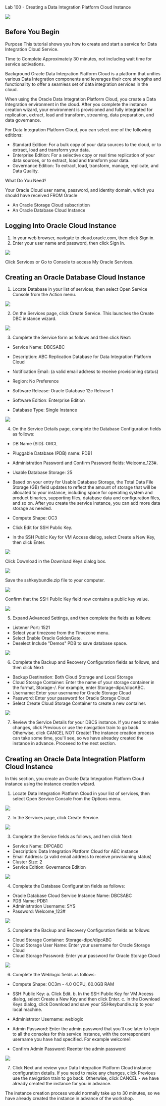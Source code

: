 Lab 100 -  Creating a Data Integration Platform Cloud Instance

![](images/100/cloudsignon.png)

## Before You Begin

Purpose
This tutorial shows you how to create and start a service for Data Integration Cloud Service.

Time to Complete
Approximately 30 minutes, not including wait time for service activations.

Background
Oracle Data Integration Platform Cloud is a platform that unifies various Data Integration components and leverages their core strengths and functionality to offer a seamless set of data integration services in the cloud.

When using the Oracle Data Integration Platform Cloud, you create a Data Integration environment in the cloud. After you complete the instance creation wizard, your environment is provisioned and fully integrated for replication, extract, load and transform, streaming, data preparation, and data governance.

For Data Integration Platform Cloud, you can select one of the following editions:

- Standard Edition: For a bulk copy of your data sources to the cloud, or to extract, load and transform your data.
- Enterprise Edition: For a selective copy or real time replication of your data sources, or to extract, load and transform your data.
- Governance Edition: To extract, load, transform, manage, replicate, and Data Quality.

What Do You Need?

Your Oracle Cloud user name, password, and identity domain, which you should have received FROM Oracle
- An Oracle Storage Cloud subscription
- An Oracle Database Cloud Instance

## Logging Into Oracle Cloud Instance

1. In your web browser, navigate to cloud.oracle.com, then click Sign in.
2. Enter your user name and password, then click Sign In.

![](images/100/image100_1.png)

Click Services or Go to Console to access My Oracle Services.

## Creating an Oracle Database Cloud Instance

1. Locate Database in your list of services, then select Open Service Console from the Action menu.

![](images/100/image100_2.png)

2. On the Services page, click Create Service. This launches the Create DBC instance wizard.

![](images/100/image100_3.png)

3. Complete the Service form as follows and then click Next:

- Service Name: DBCSABC

- Description: ABC Replication Database for Data Integration Platform Cloud

- Notification Email: (a valid email address to receive provisioning status)

- Region: No Preference

- Software Release: Oracle Database 12c Release 1

- Software Edition: Enterprise Edition

- Database Type: Single Instance

![](images/100/image100_4.png)

4. On the Service Details page, complete the Database Configuration fields as follows:

- DB Name (SID): ORCL
- Pluggable Database (PDB) name: PDB1
- Administration Password and Confirm Password fields: Welcome_123#.
- Usable Database Storage: 25
- Based on your entry for Usable Database Storage, the Total Data File Storage (GB) field updates to reflect the amount of storage that will be allocated to your instance, including space for operating system and product binaries, supporting files, database data and configuration files, and so on. After you create the service instance, you can add more data storage as needed.

- Compute Shape: OC3
- Click Edit for SSH Public Key.
- In the SSH Public Key for VM Access dialog, select Create a New Key, then click Enter.

![](images/100/image100_5.png)

Click Download in the Download Keys dialog box.

![](images/100/image100_6.png)

Save the sshkeybundle.zip file to your computer.

![](images/100/image100_7.png)

Confirm that the SSH Public Key field now contains a public key value.

![](images/100/image100_8.png)

5. Expand Advanced Settings, and then complete the fields as follows:
- Listener Port: 1521
- Select your timezone from the Timezone menu.
- Select Enable Oracle GoldenGate.
- Deselect Include "Demos" PDB to save database space.

![](images/100/image100_9.png)

6. Complete the Backup and Recovery Configuration fields as follows, and then click Next:

- Backup Destination: Both Cloud Storage and Local Storage
- Cloud Storage Container: Enter the name of your storage container in the format, Storage-<identity domain name>/<container name>. For example, enter Storage-dipc/dipcABC.
- Username: Enter your username for Oracle Storage Cloud
- Password: Enter your password for Oracle Storage Cloud
- Select Create Cloud Storage Container to create a new container.

![](images/100/image100_10.png)

7. Review the Service Details for your DBCS instance. If you need to make changes, click Previous or use the navigation train to go back. Otherwise, click CANCEL NOT Create! The instance creation process can take some time, you'll see, so we have alreadey created the instance in advance. Proceeed to the next section.

## Creating an Oracle Data Integration Platform Cloud Instance

In this section, you create an Oracle Data Integration Platform Cloud instance using the instance creation wizard.

1. Locate Data Integration Platform Cloud in your list of services, then select Open Service Console from the Options menu.

![](images/100/image100_11.png)

2. In the Services page, click Create Service.

![](images/100/image100_12.png)

3. Complete the Service fields as follows, and hen click Next:
- Service Name: DIPCABC
- Description: Data Integration Platform Cloud for ABC instance
- Email Address: (a valid email address to receive provisioning status)
- Cluster Size: 2
- Service Edition: Governance Edition

![](images/100/image100_13.png)

4. Complete the Database Configuration fields as follows:

- Oracle Database Cloud Service Instance Name: DBCSABC
- PDB Name: PDB1
- Administration Username: SYS
- Password: Welcome_123#

![](images/100/image100_14.png)

5. Complete the Backup and Recovery Configuration fields as follows:

- Cloud Storage Container: Storage-dipc/dipcABC
- Cloud Storage User Name: Enter your username for Oracle Storage Cloud
- Cloud Storage Password: Enter your password for Oracle Storage Cloud

![](images/100/image100_15.png)

6. Complete the Weblogic fields as follows:

- Compute Shape: OC3m - 4.0 OCPU, 60.0GB RAM
- SSH Public Key:
a. Click Edit.
b. In the SSH Public Key for VM Access dialog, select Create a New Key and then click Enter.
c. In the Download Keys dialog, click Download and save your SSHkeybundle.zip to your local machine.

- Administrator Username: weblogic

- Admin Password: Enter the admin password that you'll use later to login to all the consoles for this service instance, with the correspondent username you have had specified. For example welcome1

- Confirm Admin Password: Reenter the admin password

![](images/100/image100_16.png)

7. Click Next and review your Data Integration Platform Cloud instance configuration details. If you need to make any changes, click Previous use the navigation train to go back. Otherwise, click CANCEL - we have already created the instance for you in advance.

The instance creation process would normally take up to 30 minutes, so we have already created the instance in advance of the workshop.

